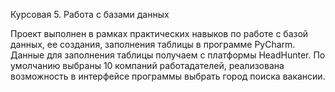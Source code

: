 Курсовая 5. Работа с базами данных

Проект выполнен в рамках практических навыков по работе с базой данных, ее создания, заполнения таблицы в программе PyCharm.
Данные для заполнения таблицы получаем с платформы HeadHunter.
По умолчанию выбраны 10 компаний работадателей, реализована возможность в интерфейсе программы выбрать город поиска вакансии.

